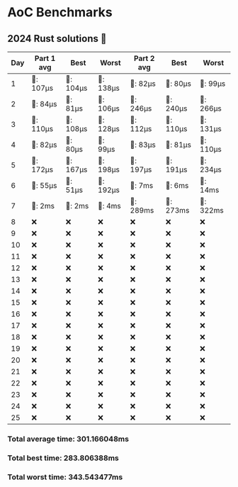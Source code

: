 # AoC Benchmarks
## 2024 Rust solutions 🤠 
| Day | Part 1 avg | Best | Worst | Part 2 avg | Best | Worst |
| --- | --- | --- | --- | --- | --- | --- |
|1|🦀: 107µs|🦀: 104µs|🦀: 138µs|🦀: 82µs|🦀: 80µs|🦀: 99µs|
|2|🦀: 84µs|🦀: 81µs|🦀: 106µs|🦀: 246µs|🦀: 240µs|🦀: 266µs|
|3|🦀: 110µs|🦀: 108µs|🦀: 128µs|🦀: 112µs|🦀: 110µs|🦀: 131µs|
|4|🦀: 82µs|🦀: 80µs|🦀: 99µs|🦀: 83µs|🦀: 81µs|🦀: 110µs|
|5|🦀: 172µs|🦀: 167µs|🦀: 198µs|🦀: 197µs|🦀: 191µs|🦀: 234µs|
|6|🦀: 55µs|🦀: 51µs|🦀: 192µs|💅: 7ms|💅: 6ms|💅: 14ms|
|7|💅: 2ms|💅: 2ms|💅: 4ms|💅: 289ms|💅: 273ms|💅: 322ms|
|8|❌|❌|❌|❌|❌|❌|
|9|❌|❌|❌|❌|❌|❌|
|10|❌|❌|❌|❌|❌|❌|
|11|❌|❌|❌|❌|❌|❌|
|12|❌|❌|❌|❌|❌|❌|
|13|❌|❌|❌|❌|❌|❌|
|14|❌|❌|❌|❌|❌|❌|
|15|❌|❌|❌|❌|❌|❌|
|16|❌|❌|❌|❌|❌|❌|
|17|❌|❌|❌|❌|❌|❌|
|18|❌|❌|❌|❌|❌|❌|
|19|❌|❌|❌|❌|❌|❌|
|20|❌|❌|❌|❌|❌|❌|
|21|❌|❌|❌|❌|❌|❌|
|22|❌|❌|❌|❌|❌|❌|
|23|❌|❌|❌|❌|❌|❌|
|24|❌|❌|❌|❌|❌|❌|
|25|❌|❌|❌|❌|❌|❌|
### Total average time: 301.166048ms
### Total best time: 283.806388ms
### Total worst time: 343.543477ms

